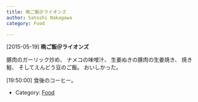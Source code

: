 ```yaml
---
title: 晩ご飯＠ライオンズ
author: Satoshi Nakagawa
category: Food

---
```


[2015-05-19] **晩ご飯＠ライオンズ** 

 豚肉のガーリック炒め、
ナメコの味噌汁、
生姜ぬきの豚肉の生姜焼き、
焼き鮭、
そしてえんどう豆のご飯。
おいしかった。

 [19:50:00]
食後のコーヒー。

- Category: [Food](https://merapano.github.io/categories.html#Food)

